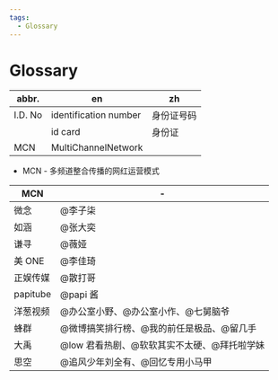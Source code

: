 ```yaml
---
tags:
  - Glossary
---
```


# Glossary

| abbr.   | en                    | zh         |
| ------- | --------------------- | ---------- |
| I.D. No | identification number | 身份证号码 |
|         | id card               | 身份证     |
| MCN     | MultiChannelNetwork   |

- MCN - 多频道整合传播的网红运营模式

| MCN      | -                                           |
| -------- | ------------------------------------------- |
| 微念     | @李子柒                                     |
| 如涵     | @张大奕                                     |
| 谦寻     | @薇娅                                       |
| 美 ONE   | @李佳琦                                     |
| 正娱传媒 | @散打哥                                     |
| papitube | @papi 酱                                    |
| 洋葱视频 | @办公室小野、@办公室小作、@七舅脑爷         |
| 蜂群     | @微博搞笑排行榜、@我的前任是极品、@留几手   |
| 大禹     | @low 君看热剧、@软软其实不太硬、@拜托啦学妹 |
| 思空     | @追风少年刘全有、@回忆专用小马甲            |
